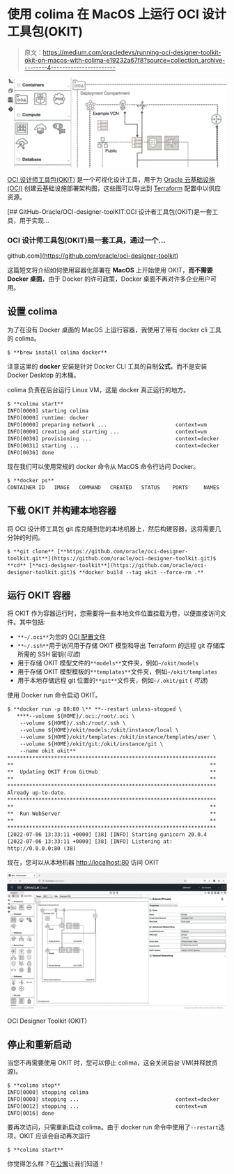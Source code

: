 # 使用 colima 在 MacOS 上运行 OCI 设计工具包(OKIT)

> 原文：<https://medium.com/oracledevs/running-oci-designer-toolkit-okit-on-macos-with-colima-e19232a67f8?source=collection_archive---------4----------------------->

![](img/4a3157194aacf495e0e58ed9c0519ec9.png)

[OCI 设计师工具包(OKIT)](https://github.com/oracle/oci-designer-toolkit) 是一个可视化设计工具，用于为 [Oracle 云基础设施(OCI)](https://cloud.oracle.com) 创建云基础设施部署架构图，这些图可以导出到 [Terraform](https://terraform.io) 配置中以供应资源。

 [## GitHub-Oracle/OCI-designer-toolKIT:OCI 设计者工具包(OKIT)是一套工具，用于实现…

### OCI 设计师工具包(OKIT)是一套工具，通过一个…

github.com](https://github.com/oracle/oci-designer-toolkit) 

这篇短文将介绍如何使用容器化部署在 **MacOS** 上开始使用 OKIT，**而不需要** **Docker 桌面**，由于 Docker 的许可政策，Docker 桌面不再对许多企业用户可用。

## 设置 colima

为了在没有 Docker 桌面的 MacOS 上运行容器，我使用了带有 docker cli 工具的 colima。

```
$ **brew install colima docker**
```

注意这里的 **docker** 安装是针对 Docker CLI 工具的自制**公式**，而不是安装 Docker Desktop 的木桶。

colima 负责在后台运行 Linux VM，这是 docker 真正运行的地方。

```
$ **colima start**
INFO[0000] starting colima                              
INFO[0000] runtime: docker                              
INFO[0000] preparing network ...                      context=vm
INFO[0000] creating and starting ...                  context=vm
INFO[0030] provisioning ...                           context=docker
INFO[0031] starting ...                               context=docker
INFO[0036] done
```

现在我们可以使用常规的 docker 命令从 MacOS 命令行访问 Docker。

```
$ **docker ps**
CONTAINER ID   IMAGE   COMMAND   CREATED   STATUS    PORTS     NAMES
```

## 下载 OKIT 并构建本地容器

将 OCI 设计师工具包 git 库克隆到您的本地机器上，然后构建容器，这将需要几分钟的时间。

```
$ **git clone** [**https://github.com/oracle/oci-designer-toolkit.git**](https://github.com/oracle/oci-designer-toolkit.git)$ **cd** [**oci-designer-toolkit**](https://github.com/oracle/oci-designer-toolkit.git)$ **docker build --tag okit --force-rm .**
```

## 运行 OKIT 容器

将 OKIT 作为容器运行时，您需要将一些本地文件位置挂载为卷，以便直接访问文件。其中包括:

*   `**~/.oci**`为您的 [OCI 配置文件](https://docs.oracle.com/en-us/iaas/Content/API/Concepts/sdkconfig.htm)
*   `**~/.ssh**`用于访问用于存储 OKIT 模型和导出 Terraform 的远程 git 存储库所需的 SSH 密钥(*可选*)
*   用于存储 OKIT 模型文件的`**models**`文件夹，例如`~/okit/models`
*   用于存储 OKIT 模型模板的`**templates**`文件夹，例如`~/okit/templates`
*   用于本地存储远程 git 位置的`**git**`文件夹，例如`~/.okit/git` ( *可选*)

使用 Docker run 命令启动 OKIT。

```
$ **docker run -p 80:80 \** **--restart unless-stopped \
   ****--volume ${HOME}/.oci:/root/.oci \
    --volume ${HOME}/.ssh:/root/.ssh \
    --volume ${HOME}/okit/models:/okit/instance/local \
    --volume ${HOME}/okit/templates:/okit/instance/templates/user \
    --volume ${HOME}/okit/git:/okit/instance/git \
    --name okit okit** *******************************************************************
**                                                               **
**  Updating OKIT From GitHub                                    **
**                                                               **
*******************************************************************
Already up-to-date.
*******************************************************************
**                                                               **
**  Run WebServer                                                **
**                                                               **
*******************************************************************
[2022-07-06 13:33:11 +0000] [38] [INFO] Starting gunicorn 20.0.4
[2022-07-06 13:33:11 +0000] [38] [INFO] Listening at: http://0.0.0.0:80 (38)
```

现在，您可以从本地机器 [http://localhost:80](http://localhost:80) 访问 OKIT

![](img/51048ddb40e8b379445f857b22071683.png)

OCI Designer Toolkit (OKIT)

## 停止和重新启动

当您不再需要使用 OKIT 时，您可以停止 colima，这会关闭后台 VM(并释放资源)。

```
$ **colima stop**
INFO[0000] stopping colima                              
INFO[0000] stopping ...                               context=docker
INFO[0012] stopping ...                               context=vm
INFO[0016] done
```

要再次访问，只需重新启动 colima。由于 docker run 命令中使用了`--restart`选项，OKIT 应该会自动再次运行

```
$ **colima start**
```

你觉得怎么样？在[公懈](https://bit.ly/devrel_slack)让我们知道！